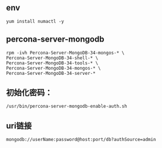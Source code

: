 ## env
```
yum install numactl -y
```

## percona-server-mongodb
```
rpm -ivh Percona-Server-MongoDB-34-mongos-* \
Percona-Server-MongoDB-34-shell-* \
Percona-Server-MongoDB-34-tools-* \
Percona-Server-MongoDB-34-mongos-* \
Percona-Server-MongoDB-34-server-*
```

## 初始化密码：
```
/usr/bin/percona-server-mongodb-enable-auth.sh
```

## uri链接
```
mongodb://userName:password@host:port/db?authSource=admin
```
